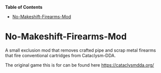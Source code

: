 <!-- START doctoc generated TOC please keep comment here to allow auto update -->
<!-- DON'T EDIT THIS SECTION, INSTEAD RE-RUN doctoc TO UPDATE -->
**Table of Contents**

- [No-Makeshift-Firearms-Mod](#no-makeshift-firearms-mod)

<!-- END doctoc generated TOC please keep comment here to allow auto update -->

# No-Makeshift-Firearms-Mod

A small exclusion mod that removes crafted pipe and scrap metal firearms that fire conventional cartridges from
Cataclysm-DDA.

The original game this is for can be found here https://cataclysmdda.org/
